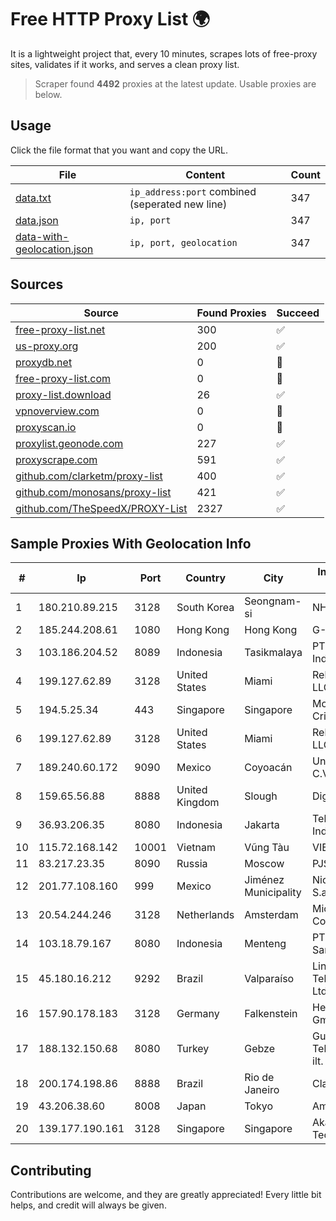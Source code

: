 
# Free HTTP Proxy List 🌍

It is a lightweight project that, every 10 minutes, scrapes lots of free-proxy sites, validates if it works, and serves a clean proxy list.


> Scraper found **4492** proxies at the latest update. Usable proxies are below.

## Usage

Click the file format that you want and copy the URL.


|File|Content|Count|
|----|-------|-----|
|[data.txt](https://raw.githubusercontent.com/themiralay/Proxy-List-World/master/data.txt)|`ip_address:port` combined (seperated new line)|347|
|[data.json](https://raw.githubusercontent.com/themiralay/Proxy-List-World/master/data.json)|`ip, port`|347|
|[data-with-geolocation.json](https://raw.githubusercontent.com/themiralay/Proxy-List-World/master/data-with-geolocation.json)|`ip, port, geolocation`|347|

## Sources

|Source|Found Proxies|Succeed|
|------|-------------|-------|
|[free-proxy-list.net](https://free-proxy-list.net)|300|✅|
|[us-proxy.org](https://www.us-proxy.org)|200|✅|
|[proxydb.net](http://proxydb.net)|0|🚫|
|[free-proxy-list.com](https://free-proxy-list.com/?page=&port=&type%5B%5D=http&type%5B%5D=https&up_time=0&search=Search)|0|🚫|
|[proxy-list.download](https://www.proxy-list.download/HTTP)|26|✅|
|[vpnoverview.com](https://vpnoverview.com/privacy/anonymous-browsing/free-proxy-servers)|0|🚫|
|[proxyscan.io](https://www.proxyscan.io)|0|🚫|
|[proxylist.geonode.com](https://proxylist.geonode.com/api/proxy-list?limit=300&page=1&sort_by=lastChecked&sort_type=desc&protocols=http,https)|227|✅|
|[proxyscrape.com](https://api.proxyscrape.com/v2/?request=displayproxies&protocol=http&timeout=10000&country=all&ssl=all&anonymity=all)|591|✅|
|[github.com/clarketm/proxy-list](https://raw.githubusercontent.com/clarketm/proxy-list/master/proxy-list-raw.txt)|400|✅|
|[github.com/monosans/proxy-list](https://raw.githubusercontent.com/monosans/proxy-list/main/proxies/http.txt)|421|✅|
|[github.com/TheSpeedX/PROXY-List](https://raw.githubusercontent.com/TheSpeedX/PROXY-List/master/http.txt)|2327|✅|


## Sample Proxies With Geolocation Info

|#|Ip|Port|Country|City|Internet Service Provider|
|-|--|----|-------|----|-------------------------|
|1|180.210.89.215|3128|South Korea|Seongnam-si|NHNCLOUD|
|2|185.244.208.61|1080|Hong Kong|Hong Kong|G-Core Labs S.A.|
|3|103.186.204.52|8089|Indonesia|Tasikmalaya|PT Afna Digital Indonesia|
|4|199.127.62.89|3128|United States|Miami|ReliableSite.Net LLC|
|5|194.5.25.34|443|Singapore|Singapore|Mod Mission Critical LLC|
|6|199.127.62.89|3128|United States|Miami|ReliableSite.Net LLC|
|7|189.240.60.172|9090|Mexico|Coyoacán|Uninet S.A. de C.V.|
|8|159.65.56.88|8888|United Kingdom|Slough|DigitalOcean, LLC|
|9|36.93.206.35|8080|Indonesia|Jakarta|Telekomunikasi Indonesia|
|10|115.72.168.142|10001|Vietnam|Vũng Tàu|VIETELmetro|
|11|83.217.23.35|8090|Russia|Moscow|PJSC Rostelecom|
|12|201.77.108.160|999|Mexico|Jiménez Municipality|Nidix Networks S.a. De C.V.|
|13|20.54.244.246|3128|Netherlands|Amsterdam|Microsoft Corporation|
|14|103.18.79.167|8080|Indonesia|Menteng|PT Usaha Adi Sanggoro|
|15|45.180.16.212|9292|Brazil|Valparaíso|Link Brasil Telecomunicacoes Ltda|
|16|157.90.178.183|3128|Germany|Falkenstein|Hetzner Online GmbH|
|17|188.132.150.68|8080|Turkey|Gebze|Guneydogu Telekom int.bil. ve ilt. hiz. tic. ltd. sti.|
|18|200.174.198.86|8888|Brazil|Rio de Janeiro|Claro S.A|
|19|43.206.38.60|8008|Japan|Tokyo|Amazon.com, Inc.|
|20|139.177.190.161|3128|Singapore|Singapore|Akamai Technologies, Inc.|



## Contributing

Contributions are welcome, and they are greatly appreciated! Every
little bit helps, and credit will always be given.

